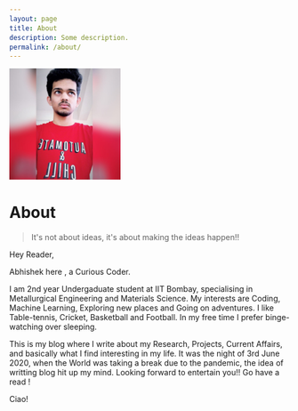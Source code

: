 ```yaml
---
layout: page
title: About
description: Some description.
permalink: /about/
---
```


<img class="img-rounded" src="/assets/img/uploads/profile.jpeg" alt="Abhishek Pai Angle" width="200">

# About

> It's not about ideas, it's about making the ideas happen!!

Hey Reader, 

Abhishek here , a Curious Coder.

I am 2nd year Undergaduate student at IIT Bombay, specialising in Metallurgical Engineering and Materials Science. My interests are Coding, Machine Learning, Exploring new places and Going on adventures. I like Table-tennis, Cricket, Basketball and Football. In my free time I prefer binge-watching over sleeping. 

This is my blog where I write about my Research, Projects, Current Affairs, and basically what I find interesting in my life. It was the night of 3rd June 2020, when the World was taking a break due to the pandemic, the idea of writting blog hit up my mind. Looking forward to entertain you!! Go have a read !

Ciao!